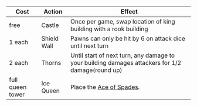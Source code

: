 | Cost             | Action      | Effect                                                                                           |
| ---------------- | ----------- | ------------------------------------------------------------------------------------------------ |
| free             | Castle      | Once per game, swap location of king building with a rook building                               |
| 1 each           | Shield Wall | Pawns can only be hit by 6 on attack dice until next turn                                        |
| 2 each           | Thorns      | Until start of next turn, any damage to your building damages attackers for 1/2 damage(round up) |
| full queen tower | Ice Queen   | Place the [Ace of Spades](/appendix/?id=ace-of-spades).                                          |
